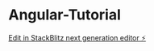 # Angular-Tutorial

[Edit in StackBlitz next generation editor ⚡️](https://stackblitz.com/~/github.com/Shoom01/Angular-Tutorial)